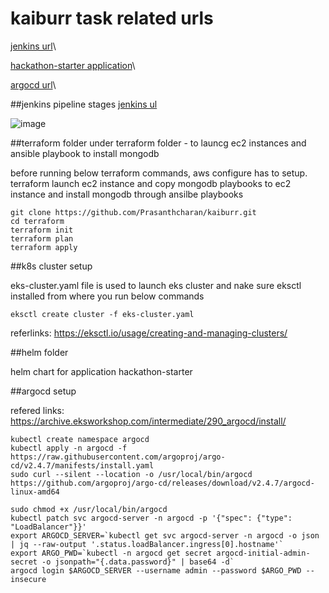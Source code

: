 # kaiburr task related urls
[jenkins url](http://44.201.183.75:8080/)\

[hackathon-starter application](http://a4ae8868c0af54f27b54fa7ad54d3a23-1069947587.us-east-1.elb.amazonaws.com:8080/)\

[argocd url](a9d4ff07fa1d548ed942938465f30564-152749685.us-east-1.elb.amazonaws.com)\


##jenkins pipeline stages 
[jenkins ul](http://44.201.183.75:8080/job/devops-multibranch/)
 
![image](https://user-images.githubusercontent.com/87360254/229893905-56b416d0-9b7a-40fa-8fe2-b8de9e8930d2.png)

##terraform folder
under terraform folder - to launcg ec2 instances and ansible playbook to install mongodb 

before running below terraform commands, aws configure has to setup. terraform launch ec2 instance and copy mongodb playbooks to ec2 instance and install mongodb through ansilbe playbooks
```shell
git clone https://github.com/Prasanthcharan/kaiburr.git
cd terraform
terraform init
terraform plan
terraform apply
```

##k8s cluster setup

eks-cluster.yaml file is used to launch eks cluster and nake sure eksctl installed from where you run below commands

```shell
eksctl create cluster -f eks-cluster.yaml
```
referlinks:
https://eksctl.io/usage/creating-and-managing-clusters/

##helm folder

helm chart for application hackathon-starter

##argocd setup

refered links: https://archive.eksworkshop.com/intermediate/290_argocd/install/


```shell
kubectl create namespace argocd
kubectl apply -n argocd -f https://raw.githubusercontent.com/argoproj/argo-cd/v2.4.7/manifests/install.yaml
sudo curl --silent --location -o /usr/local/bin/argocd https://github.com/argoproj/argo-cd/releases/download/v2.4.7/argocd-linux-amd64

sudo chmod +x /usr/local/bin/argocd
kubectl patch svc argocd-server -n argocd -p '{"spec": {"type": "LoadBalancer"}}'
export ARGOCD_SERVER=`kubectl get svc argocd-server -n argocd -o json | jq --raw-output '.status.loadBalancer.ingress[0].hostname'`
export ARGO_PWD=`kubectl -n argocd get secret argocd-initial-admin-secret -o jsonpath="{.data.password}" | base64 -d`
argocd login $ARGOCD_SERVER --username admin --password $ARGO_PWD --insecure
```



